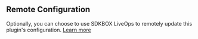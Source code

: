 ## Remote Configuration

Optionally, you can choose to use SDKBOX LiveOps to remotely update this plugin's configuration. [Learn more](/liveops/remote-config)